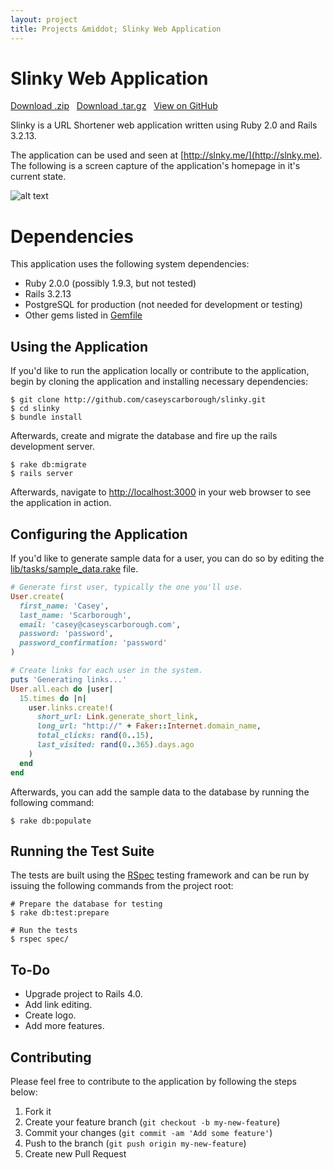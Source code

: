 ```yaml
---
layout: project
title: Projects &middot; Slinky Web Application
---
```


# Slinky Web Application

<i class="icon-cloud-download"></i> <a href="https://github.com/caseyscarborough/slinky/zipball/master">Download .zip</a> &nbsp; 
<i class="icon-cloud-download"></i> <a href="https://github.com/caseyscarborough/slinky/tarball/master">Download .tar.gz</a> &nbsp; 
<i class="icon-github"></i> <a href="https://github.com/caseyscarborough/slinky">View on GitHub</a>

Slinky is a URL Shortener web application written using Ruby 2.0 and Rails 3.2.13.

The application can be used and seen at [http://slnky.me/](http://slnky.me). The following is a screen capture of the application's homepage in it's current state.

![alt text][screenshot]

# Dependencies

This application uses the following system dependencies:

* Ruby 2.0.0 (possibly 1.9.3, but not tested)
* Rails 3.2.13
* PostgreSQL for production (not needed for development or testing)
* Other gems listed in [Gemfile](https://github.com/caseyscarborough/slinky/blob/master/Gemfile)


## Using the Application

If you'd like to run the application locally or contribute to the application, begin by cloning the application and installing necessary dependencies:

<pre class="highlight"><code class="bash"><span class="dollar">$</span> git clone http://github.com/caseyscarborough/slinky.git
<span class="dollar">$</span> cd slinky
<span class="dollar">$</span> bundle install</code></pre>

Afterwards, create and migrate the database and fire up the rails development server.

<pre class="highlight"><code class="bash"><span class="dollar">$</span> rake db:migrate
<span class="dollar">$</span> rails server
</code></pre>

Afterwards, navigate to [http://localhost:3000](http://localhost:3000) in your web browser to see the application in action.

## Configuring the Application

If you'd like to generate sample data for a user, you can do so by editing the [lib/tasks/sample_data.rake](https://github.com/caseyscarborough/slinky/blob/master/lib/tasks/sample_data.rake) file.

```ruby
# Generate first user, typically the one you'll use.
User.create(
  first_name: 'Casey', 
  last_name: 'Scarborough',
  email: 'casey@caseyscarborough.com',
  password: 'password',
  password_confirmation: 'password'
)

# Create links for each user in the system.
puts 'Generating links...'
User.all.each do |user|     
  15.times do |n|
    user.links.create!(
      short_url: Link.generate_short_link, 
      long_url: "http://" + Faker::Internet.domain_name, 
      total_clicks: rand(0..15),
      last_visited: rand(0..365).days.ago
    )
  end
end
```

Afterwards, you can add the sample data to the database by running the following command:

<pre class="highlight"><code class="bash"><span class="dollar">$</span> rake db:populate</code></pre>

## Running the Test Suite
The tests are built using the [RSpec](http://rspec.info/) testing framework and can be run by issuing the following commands from the project root:

<pre class="highlight"><code class="bash"># Prepare the database for testing
<span class="dollar">$</span> rake db:test:prepare

# Run the tests
<span class="dollar">$</span> rspec spec/
</code></pre>

## To-Do

* Upgrade project to Rails 4.0.
* Add link editing.
* Create logo.
* Add more features.


## Contributing

Please feel free to contribute to the application by following the steps below:

1. Fork it
2. Create your feature branch (`git checkout -b my-new-feature`)
3. Commit your changes (`git commit -am 'Add some feature'`)
4. Push to the branch (`git push origin my-new-feature`)
5. Create new Pull Request


[screenshot]: https://github.com/caseyscarborough/slinky/raw/master/app/assets/images/homepage.png "The application's main layout."